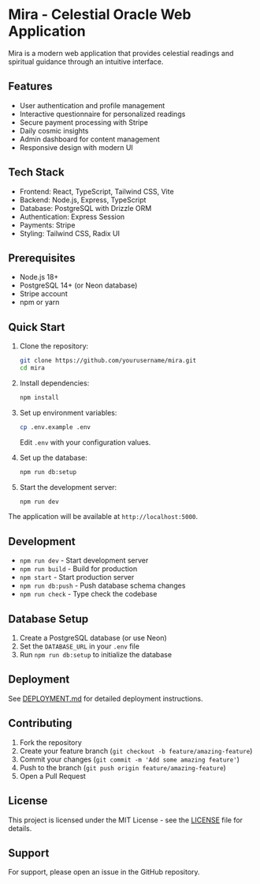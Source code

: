 # Mira - Celestial Oracle Web Application

Mira is a modern web application that provides celestial readings and spiritual guidance through an intuitive interface.

## Features

- User authentication and profile management
- Interactive questionnaire for personalized readings
- Secure payment processing with Stripe
- Daily cosmic insights
- Admin dashboard for content management
- Responsive design with modern UI

## Tech Stack

- Frontend: React, TypeScript, Tailwind CSS, Vite
- Backend: Node.js, Express, TypeScript
- Database: PostgreSQL with Drizzle ORM
- Authentication: Express Session
- Payments: Stripe
- Styling: Tailwind CSS, Radix UI

## Prerequisites

- Node.js 18+
- PostgreSQL 14+ (or Neon database)
- Stripe account
- npm or yarn

## Quick Start

1. Clone the repository:
   ```bash
   git clone https://github.com/yourusername/mira.git
   cd mira
   ```

2. Install dependencies:
   ```bash
   npm install
   ```

3. Set up environment variables:
   ```bash
   cp .env.example .env
   ```
   Edit `.env` with your configuration values.

4. Set up the database:
   ```bash
   npm run db:setup
   ```

5. Start the development server:
   ```bash
   npm run dev
   ```

The application will be available at `http://localhost:5000`.

## Development

- `npm run dev` - Start development server
- `npm run build` - Build for production
- `npm start` - Start production server
- `npm run db:push` - Push database schema changes
- `npm run check` - Type check the codebase

## Database Setup

1. Create a PostgreSQL database (or use Neon)
2. Set the `DATABASE_URL` in your `.env` file
3. Run `npm run db:setup` to initialize the database

## Deployment

See [DEPLOYMENT.md](DEPLOYMENT.md) for detailed deployment instructions.

## Contributing

1. Fork the repository
2. Create your feature branch (`git checkout -b feature/amazing-feature`)
3. Commit your changes (`git commit -m 'Add some amazing feature'`)
4. Push to the branch (`git push origin feature/amazing-feature`)
5. Open a Pull Request

## License

This project is licensed under the MIT License - see the [LICENSE](LICENSE) file for details.

## Support

For support, please open an issue in the GitHub repository. 